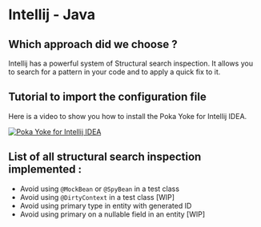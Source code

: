 # Intellij - Java

## Which approach did we choose ?

Intellij has a powerful system of Structural search inspection. It allows you to search for a pattern in your code and to apply a quick fix to it.

## Tutorial to import the configuration file

Here is a video to show you how to install the Poka Yoke for Intellij IDEA.

[![Poka Yoke for Intellij IDEA](https://img.youtube.com/vi/9Z3X6Y5Z8qM/0.jpg)](https://www.youtube.com/watch?v=9Z3X6Y5Z8qM)

## List of all structural search inspection implemented :

- Avoid using `@MockBean` or `@SpyBean` in a test class
- Avoid using `@DirtyContext` in a test class [WIP]
- Avoid using primary type in entity with generated ID
- Avoid using primary on a nullable field in an entity [WIP]

